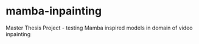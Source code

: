 # mamba-inpainting
Master Thesis Project - testing Mamba inspired models in domain of video inpainting
